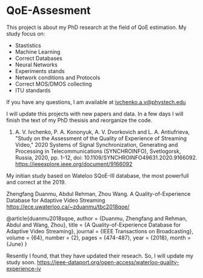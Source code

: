 # QoE-Assesment
This project is about my PhD research at the field of QoE estimation.
My study focus on:
- Stastistics
- Machine Learning
- Correct Databases
- Neural Networks
- Experiments stands
- Network conditions and Protocols
- Correct MOS/DMOS collecting
- ITU standards

If you have any questions, I am available at ivchenko.a.v@phystech.edu

I will update this projects with new papers and data.
In a few days I will finish the text of my PhD thesisis and reorganize the code.


1. A. V. Ivchenko, P. A. Kononyuk, A. V. Dvorkovich and L. A. Antiufrieva, "Study on the Assessment of the Quality of Experience of Streaming Video," 2020 Systems of Signal Synchronization, Generating and Processing in Telecommunications (SYNCHROINFO), Svetlogorsk, Russia, 2020, pp. 1-12, doi: 10.1109/SYNCHROINFO49631.2020.9166092.
https://ieeexplore.ieee.org/document/9166092



My initian study based on Wateloo SQoE-III database, the most powerfull and correct at the 2019.

Zhengfang Duanmu, Abdul Rehman, Zhou Wang. A Quality-of-Experience Database for Adaptive Video Streaming
https://ece.uwaterloo.ca/~zduanmu/tbc2018qoe/

@article{duanmu2018sqoe,
  author = {Duanmu, Zhengfang and Rehman, Abdul and Wang, Zhou}, 
  title = {A Quality-of-Experience Database for Adaptive Video Streaming}, 
  journal = {IEEE Transactions on Broadcasting},
  volume = {64},
  number = {2},
  pages = {474-487},
  year = {2018},
  month = {June}
}

Resently I found, that they have updated their reseach. So, I will update my study soon.
https://ieee-dataport.org/open-access/waterloo-quality-experience-iv
